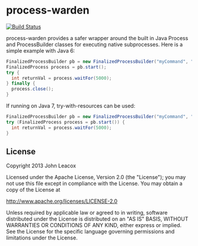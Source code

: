 # process-warden

[![Build Status](https://travis-ci.org/johnlcox/process-warden.png)](https://travis-ci.org/johnlcox/process-warden)

process-warden provides a safer wrapper around the built in Java Process and ProcessBuilder classes for executing native subprocesses.  Here is a simple example with Java 6:

```java
FinalizedProcessBuilder pb = new FinalizedProcessBuilder("myCommand", "myArg");
FinalizedProcess process = pb.start();
try {
  int returnVal = process.waitFor(5000);
} finally {
  process.close();
}
```

If running on Java 7, try-with-resources can be used:
```java
FinalizedProcessBuilder pb = new FinalizedProcessBuilder("myCommand", "myArg");
try (FinalizedProcess process = pb.start()) {
  int returnVal = process.waitFor(5000);
}
```

## License

Copyright 2013 John Leacox

Licensed under the Apache License, Version 2.0 (the "License");
you may not use this file except in compliance with the License.
You may obtain a copy of the License at

  http://www.apache.org/licenses/LICENSE-2.0

Unless required by applicable law or agreed to in writing, software
distributed under the License is distributed on an "AS IS" BASIS,
WITHOUT WARRANTIES OR CONDITIONS OF ANY KIND, either express or implied.
See the License for the specific language governing permissions and
limitations under the License.
